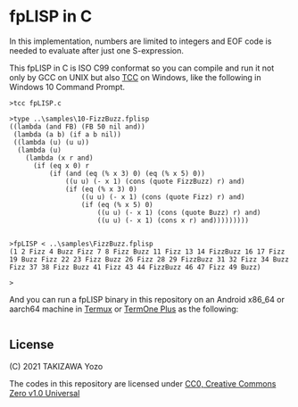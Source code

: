 # fpLISP in C

In this implementation, numbers are limited to integers and EOF code is needed to evaluate after just one S-expression.

This fpLISP in C is ISO C99 conformat so you can compile and run it not only by GCC on UNIX but also [TCC](https://bellard.org/tcc/) on Windows, like the following in Windows 10 Command Prompt. 
```
>tcc fpLISP.c

>type ..\samples\10-FizzBuzz.fplisp
((lambda (and FB) (FB 50 nil and))
 (lambda (a b) (if a b nil))
 ((lambda (u) (u u))
  (lambda (u)
    (lambda (x r and)
      (if (eq x 0) r
          (if (and (eq (% x 3) 0) (eq (% x 5) 0))
              ((u u) (- x 1) (cons (quote FizzBuzz) r) and)
              (if (eq (% x 3) 0)
                  ((u u) (- x 1) (cons (quote Fizz) r) and)
                  (if (eq (% x 5) 0)
                      ((u u) (- x 1) (cons (quote Buzz) r) and)
                      ((u u) (- x 1) (cons x r) and)))))))))


>fpLISP < ..\samples\FizzBuzz.fplisp
(1 2 Fizz 4 Buzz Fizz 7 8 Fizz Buzz 11 Fizz 13 14 FizzBuzz 16 17 Fizz 19 Buzz Fizz 22 23 Fizz Buzz 26 Fizz 28 29 FizzBuzz 31 32 Fizz 34 Buzz Fizz 37 38 Fizz Buzz 41 Fizz 43 44 FizzBuzz 46 47 Fizz 49 Buzz)

>
```
And you can run a fpLISP binary in this repository on an Android x86_64 or aarch64 machine in [Termux]() or [TermOne Plus]() as the following:
```
```

## License

(C) 2021 TAKIZAWA Yozo

The codes in this repository are licensed under [CC0, Creative Commons Zero v1.0 Universal](https://creativecommons.org/publicdomain/zero/1.0/)

